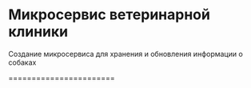 # Микросервис ветеринарной клиники
Создание микросервиса для хранения и обновления информации о собаках

=======================
